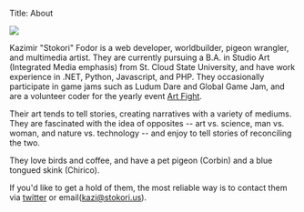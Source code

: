 Title: About

<img class="float-left" src="/thumbs/square/avatar1.png">

Kazimir "Stokori" Fodor is a web developer, worldbuilder, pigeon wrangler, and multimedia artist. They are currently pursuing a B.A. in Studio Art (Integrated Media emphasis) from St. Cloud State University, and have work experience in .NET, Python, Javascript, and PHP. They occasionally participate in game jams such as Ludum Dare and Global Game Jam, and are a volunteer coder for the yearly event [Art Fight](https://artfight.net/).

Their art tends to tell stories, creating narratives with a variety of mediums. They are fascinated with the idea of opposites -- art vs. science, man vs. woman, and nature vs. technology -- and enjoy to tell stories of reconciling the two.

They love birds and coffee, and have a pet pigeon (Corbin) and a blue tongued skink (Chirico).

If you'd like to get a hold of them, the most reliable way is to contact them via [twitter](http://twitter.com/stokori) or email(kazi@stokori.us).